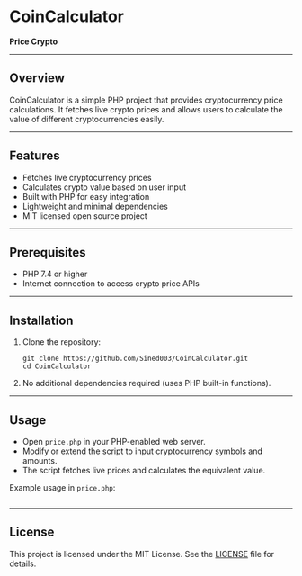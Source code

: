 
# CoinCalculator

**Price Crypto**

---

## Overview

CoinCalculator is a simple PHP project that provides cryptocurrency price calculations. It fetches live crypto prices and allows users to calculate the value of different cryptocurrencies easily.

---

## Features

- Fetches live cryptocurrency prices
- Calculates crypto value based on user input
- Built with PHP for easy integration
- Lightweight and minimal dependencies
- MIT licensed open source project

---

## Prerequisites

- PHP 7.4 or higher
- Internet connection to access crypto price APIs

---

## Installation

1. Clone the repository:

   ```
   git clone https://github.com/Sined003/CoinCalculator.git
   cd CoinCalculator
   ```

2. No additional dependencies required (uses PHP built-in functions).

---

## Usage

- Open `price.php` in your PHP-enabled web server.
- Modify or extend the script to input cryptocurrency symbols and amounts.
- The script fetches live prices and calculates the equivalent value.

Example usage in `price.php`:

```

```

---

## License

This project is licensed under the MIT License. See the [LICENSE](LICENSE) file for details.

